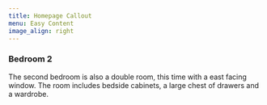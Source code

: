 ```yaml
---
title: Homepage Callout
menu: Easy Content
image_align: right
---
```

### Bedroom 2

The second bedroom is also a double room, this time with a east facing window. The room includes bedside cabinets, a large chest of drawers and a wardrobe.
